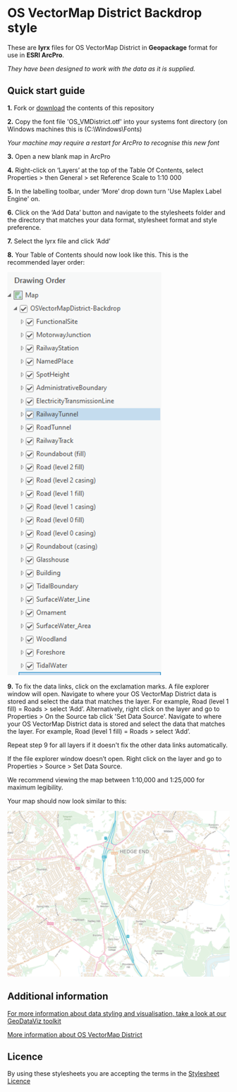 # OS VectorMap District Backdrop style

These are **lyrx** files for OS VectorMap District in **Geopackage** format for use in **ESRI ArcPro**.

*They have been designed to work with the data as it is supplied.*

## Quick start guide

**1.**  Fork or [download](https://github.com/OrdnanceSurvey/OS-VectorMap-District-stylesheets/archive/master.zip) the contents of this repository

**2.**  Copy the font file 'OS_VMDistrict.otf' into your systems font directory (on Windows machines this is (C:\Windows\Fonts)

*Your machine may require a restart for ArcPro to recognise this new font*

**3.**  Open a new blank map in ArcPro

**4.** Right-click on ‘Layers’ at the top of the Table Of Contents, select Properties > then General > set Reference Scale to 1:10 000

**5.**  In the labelling toolbar, under ‘More’ drop down turn 'Use Maplex Label Engine' on.

**6.**  Click on the ‘Add Data’ button and navigate to the stylesheets folder and the directory that matches your data format, stylesheet format and style preference. 

**7.**  Select the lyrx file and click ‘Add’

**8.**  Your Table of Contents should now look like this. This is the recommended layer order:

  ![Screenshot](https://github.com/OrdnanceSurvey/OS-VectorMap-District-stylesheets/blob/4a50d2922d3b16e8eb17b11d9c7ddb00f42c6996/Geopackage%20stylesheets/ESRI%20ArcPro%20stylesheets%20(LYRX)/Backdrop%20style/images/VMD_layerorder.PNG "Recommended layer order for OS VectorMap District")

**9.**  To fix the data links, click on the exclamation marks. A file explorer window will open. Navigate to where your OS VectorMap District data is stored and select the data that matches the layer. For example, Road (level 1 fill) = Roads > select ‘Add’. Alternatively, right click on the layer and go to Properties > On the Source tab click 'Set Data Source'. Navigate to where your OS VectorMap District data is stored and select the data that matches the layer. For example, Road (level 1 fill) = Roads > select ‘Add’.

Repeat step 9 for all layers if it doesn't fix the other data links automatically.

If the file explorer window doesn’t open. Right click on the layer and go to Properties > Source > Set Data Source.

We recommend viewing the map between 1:10,000 and 1:25,000 for maximum legibility.

Your map should now look similar to this: 

  ![Screenshot](https://github.com/OrdnanceSurvey/OS-VectorMap-District-stylesheets/blob/e2d241d332e7e495d264bc9378fb291c0a9a5561/Geopackage%20stylesheets/ESRI%20ArcPro%20stylesheets%20(LYRX)/Backdrop%20style/images/VMD_backdrop.PNG "Screenshot of OS VectorMap District")

## Additional information

[For more information about data styling and visualisation, take a look at our GeoDataViz toolkit](https://github.com/OrdnanceSurvey/GeoDataViz-Toolkit)

[More information about OS VectorMap District](http://www.ordnancesurvey.co.uk/business-and-government/products/os-vector-map-district.html)

## Licence

By using these stylesheets you are accepting the terms in the [Stylesheet Licence](http://www.ordnancesurvey.co.uk/docs/licences/stylesheet-licence-v2.pdf)
